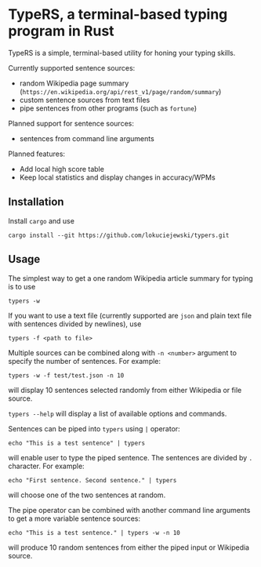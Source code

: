 # TypeRS, a terminal-based typing program in Rust

TypeRS is a simple, terminal-based utility for honing your typing skills.

Currently supported sentence sources:

- random Wikipedia page summary (`https://en.wikipedia.org/api/rest_v1/page/random/summary`)
- custom sentence sources from text files
- pipe sentences from other programs (such as `fortune`)

Planned support for sentence sources:

- sentences from command line arguments

Planned features:

- Add local high score table
- Keep local statistics and display changes in accuracy/WPMs

## Installation

Install `cargo` and use

`cargo install --git https://github.com/lokuciejewski/typers.git`

## Usage

The simplest way to get a one random Wikipedia article summary for typing is to use

`typers -w`

If you want to use a text file (currently supported are `json` and plain text file with sentences divided by newlines), use

`typers -f <path to file>`

Multiple sources can be combined along with `-n <number>` argument to specify the number of sentences. For example:

`typers -w -f test/test.json -n 10`

will display 10 sentences selected randomly from either Wikipedia or file source.

`typers --help` will display a list of available options and commands.

Sentences can be piped into `typers` using `|` operator:

`echo "This is a test sentence" | typers`

will enable user to type the piped sentence. The sentences are divided by `.` character. For example:

`echo "First sentence. Second sentence." | typers`

will choose one of the two sentences at random.

The pipe operator can be combined with another command line arguments to get a more variable sentence sources:

`echo "This is a test sentence." | typers -w -n 10`

will produce 10 random sentences from either the piped input or Wikipedia source.
